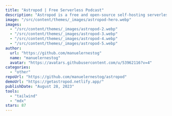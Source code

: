 ```yaml
---
title: "Astropod | Free Serverless Podcast"
description: "Astropod is a free and open-source self-hosting serverless podcast solution."
image: "/src/content/themes/_images/astropod-hero.webp"
images:
  - "/src/content/themes/_images/astropod-2.webp"
  - "/src/content/themes/_images/astropod-3.webp"
  - "/src/content/themes/_images/astropod-4.webp"
  - "/src/content/themes/_images/astropod-5.webp"
author:
  url: "https://github.com/manuelernestog"
  name: "manuelernestog"
  avatar: "https://avatars.githubusercontent.com/u/53962116?v=4"
categories:
  - "other"
repoUrl: "https://github.com/manuelernestog/astropod"
demoUrl: "https://getastropod.netlify.app/"
publishDate: "August 28, 2023"
tools:
  - "tailwind"
  - "mdx"
stars: 87
---
```

